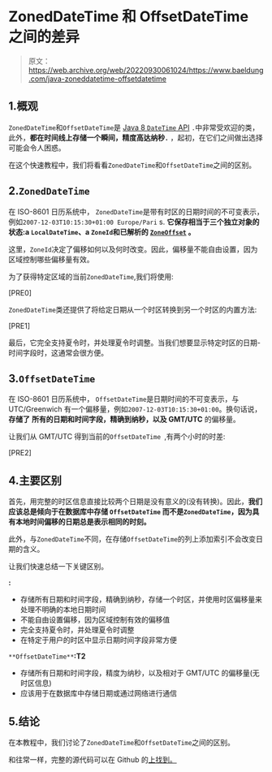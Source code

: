 # ZonedDateTime 和 OffsetDateTime 之间的差异

> 原文：<https://web.archive.org/web/20220930061024/https://www.baeldung.com/java-zoneddatetime-offsetdatetime>

## 1.概观

`ZonedDateTime`和`OffsetDateTime`是 [Java 8 `DateTime` API](/web/20220826203827/https://www.baeldung.com/java-8-date-time-intro) `.`中非常受欢迎的类，此外，**都在时间线上存储一个瞬间，精度高达纳秒`.`** ，起初，在它们之间做出选择可能会令人困惑。

在这个快速教程中，我们将看看`ZonedDateTime`和`OffsetDateTime`之间的区别。

## 2.`ZonedDateTime`

在 ISO-8601 日历系统中， `ZonedDateTime`是带有时区的日期时间的不可变表示，例如`2007-12-03T10:15:30+01:00 Europe/Pari` s. **它保存相当于三个独立对象的状态:a `LocalDateTime`、a `ZoneId`和已解析的 [`ZoneOffset`](/web/20220826203827/https://www.baeldung.com/java-zone-offset) 。**

这里，`ZoneId`决定了偏移如何以及何时改变。因此，偏移量不能自由设置，因为区域控制哪些偏移量有效。

为了获得特定区域的当前`ZonedDateTime`,我们将使用:

[PRE0]

`ZonedDateTime`类还提供了将给定日期从一个时区转换到另一个时区的内置方法:

[PRE1]

最后，它完全支持夏令时，并处理夏令时调整。当我们想要显示特定时区的日期-时间字段时，这通常会很方便。

## 3.`OffsetDateTime`

在 ISO-8601 日历系统中， `OffsetDateTime`是日期时间的不可变表示，与 UTC/Greenwich 有一个偏移量，例如`2007-12-03T10:15:30+01:00`。换句话说，**存储了** **所有的日期和时间字段，精确到纳秒，以及 GMT/UTC** 的偏移量。

让我们从 GMT/UTC 得到当前的`OffsetDateTime `,有两个小时的时差:

[PRE2]

## 4.主要区别

首先，用完整的时区信息直接比较两个日期是没有意义的(没有转换)。因此，**我们应该总是倾向于在数据库中存储 `OffsetDateTime` 而不是`ZonedDateTime`，因为具有本地时间偏移的日期总是表示相同的时刻。**

此外，与`ZonedDateTime`不同，在存储`OffsetDateTime`的列上添加索引不会改变日期的含义。

让我们快速总结一下关键区别。

**:**

*   存储所有日期和时间字段，精确到纳秒，存储一个时区，并使用时区偏移量来处理不明确的本地日期时间
*   不能自由设置偏移，因为区域控制有效的偏移值
*   完全支持夏令时，并处理夏令时调整
*   在特定于用户的时区中显示日期时间字段非常方便

`**OffsetDateTime**`**:T2**

*   存储所有日期和时间字段，精度为纳秒，以及相对于 GMT/UTC 的偏移量(无时区信息)
*   应该用于在数据库中存储日期或通过网络进行通信

## 5.结论

在本教程中，我们讨论了`ZonedDateTime`和`OffsetDateTime`之间的区别。

和往常一样，完整的源代码可以在 Github 的[上找到。](https://web.archive.org/web/20220826203827/https://github.com/eugenp/tutorials/tree/master/core-java-modules/core-java-8-datetime)